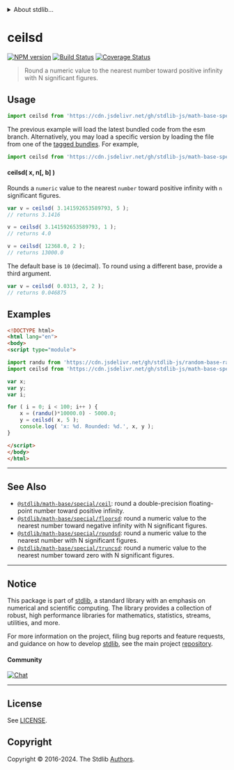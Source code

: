 <!--

@license Apache-2.0

Copyright (c) 2018 The Stdlib Authors.

Licensed under the Apache License, Version 2.0 (the "License");
you may not use this file except in compliance with the License.
You may obtain a copy of the License at

   http://www.apache.org/licenses/LICENSE-2.0

Unless required by applicable law or agreed to in writing, software
distributed under the License is distributed on an "AS IS" BASIS,
WITHOUT WARRANTIES OR CONDITIONS OF ANY KIND, either express or implied.
See the License for the specific language governing permissions and
limitations under the License.

-->


<details>
  <summary>
    About stdlib...
  </summary>
  <p>We believe in a future in which the web is a preferred environment for numerical computation. To help realize this future, we've built stdlib. stdlib is a standard library, with an emphasis on numerical and scientific computation, written in JavaScript (and C) for execution in browsers and in Node.js.</p>
  <p>The library is fully decomposable, being architected in such a way that you can swap out and mix and match APIs and functionality to cater to your exact preferences and use cases.</p>
  <p>When you use stdlib, you can be absolutely certain that you are using the most thorough, rigorous, well-written, studied, documented, tested, measured, and high-quality code out there.</p>
  <p>To join us in bringing numerical computing to the web, get started by checking us out on <a href="https://github.com/stdlib-js/stdlib">GitHub</a>, and please consider <a href="https://opencollective.com/stdlib">financially supporting stdlib</a>. We greatly appreciate your continued support!</p>
</details>

# ceilsd

[![NPM version][npm-image]][npm-url] [![Build Status][test-image]][test-url] [![Coverage Status][coverage-image]][coverage-url] <!-- [![dependencies][dependencies-image]][dependencies-url] -->

> Round a numeric value to the nearest number toward positive infinity with N significant figures.



<section class="usage">

## Usage

```javascript
import ceilsd from 'https://cdn.jsdelivr.net/gh/stdlib-js/math-base-special-ceilsd@esm/index.mjs';
```
The previous example will load the latest bundled code from the esm branch. Alternatively, you may load a specific version by loading the file from one of the [tagged bundles](https://github.com/stdlib-js/math-base-special-ceilsd/tags). For example,

```javascript
import ceilsd from 'https://cdn.jsdelivr.net/gh/stdlib-js/math-base-special-ceilsd@v0.2.1-esm/index.mjs';
```

#### ceilsd( x, n\[, b] )

Rounds a `numeric` value to the nearest `number` toward positive infinity with `n` significant figures.

```javascript
var v = ceilsd( 3.141592653589793, 5 );
// returns 3.1416

v = ceilsd( 3.141592653589793, 1 );
// returns 4.0

v = ceilsd( 12368.0, 2 );
// returns 13000.0
```

The default base is `10` (decimal). To round using a different base, provide a third argument.

```javascript
var v = ceilsd( 0.0313, 2, 2 );
// returns 0.046875
```

</section>

<!-- /.usage -->

<section class="notes">

</section>

<!-- /.notes -->

<section class="examples">

## Examples

<!-- eslint no-undef: "error" -->

```html
<!DOCTYPE html>
<html lang="en">
<body>
<script type="module">

import randu from 'https://cdn.jsdelivr.net/gh/stdlib-js/random-base-randu@esm/index.mjs';
import ceilsd from 'https://cdn.jsdelivr.net/gh/stdlib-js/math-base-special-ceilsd@esm/index.mjs';

var x;
var y;
var i;

for ( i = 0; i < 100; i++ ) {
    x = (randu()*10000.0) - 5000.0;
    y = ceilsd( x, 5 );
    console.log( 'x: %d. Rounded: %d.', x, y );
}

</script>
</body>
</html>
```

</section>

<!-- /.examples -->

<!-- Section for related `stdlib` packages. Do not manually edit this section, as it is automatically populated. -->

<section class="related">

* * *

## See Also

-   <span class="package-name">[`@stdlib/math-base/special/ceil`][@stdlib/math/base/special/ceil]</span><span class="delimiter">: </span><span class="description">round a double-precision floating-point number toward positive infinity.</span>
-   <span class="package-name">[`@stdlib/math-base/special/floorsd`][@stdlib/math/base/special/floorsd]</span><span class="delimiter">: </span><span class="description">round a numeric value to the nearest number toward negative infinity with N significant figures.</span>
-   <span class="package-name">[`@stdlib/math-base/special/roundsd`][@stdlib/math/base/special/roundsd]</span><span class="delimiter">: </span><span class="description">round a numeric value to the nearest number with N significant figures.</span>
-   <span class="package-name">[`@stdlib/math-base/special/truncsd`][@stdlib/math/base/special/truncsd]</span><span class="delimiter">: </span><span class="description">round a numeric value to the nearest number toward zero with N significant figures.</span>

</section>

<!-- /.related -->

<!-- Section for all links. Make sure to keep an empty line after the `section` element and another before the `/section` close. -->


<section class="main-repo" >

* * *

## Notice

This package is part of [stdlib][stdlib], a standard library with an emphasis on numerical and scientific computing. The library provides a collection of robust, high performance libraries for mathematics, statistics, streams, utilities, and more.

For more information on the project, filing bug reports and feature requests, and guidance on how to develop [stdlib][stdlib], see the main project [repository][stdlib].

#### Community

[![Chat][chat-image]][chat-url]

---

## License

See [LICENSE][stdlib-license].


## Copyright

Copyright &copy; 2016-2024. The Stdlib [Authors][stdlib-authors].

</section>

<!-- /.stdlib -->

<!-- Section for all links. Make sure to keep an empty line after the `section` element and another before the `/section` close. -->

<section class="links">

[npm-image]: http://img.shields.io/npm/v/@stdlib/math-base-special-ceilsd.svg
[npm-url]: https://npmjs.org/package/@stdlib/math-base-special-ceilsd

[test-image]: https://github.com/stdlib-js/math-base-special-ceilsd/actions/workflows/test.yml/badge.svg?branch=v0.2.1
[test-url]: https://github.com/stdlib-js/math-base-special-ceilsd/actions/workflows/test.yml?query=branch:v0.2.1

[coverage-image]: https://img.shields.io/codecov/c/github/stdlib-js/math-base-special-ceilsd/main.svg
[coverage-url]: https://codecov.io/github/stdlib-js/math-base-special-ceilsd?branch=main

<!--

[dependencies-image]: https://img.shields.io/david/stdlib-js/math-base-special-ceilsd.svg
[dependencies-url]: https://david-dm.org/stdlib-js/math-base-special-ceilsd/main

-->

[chat-image]: https://img.shields.io/gitter/room/stdlib-js/stdlib.svg
[chat-url]: https://app.gitter.im/#/room/#stdlib-js_stdlib:gitter.im

[stdlib]: https://github.com/stdlib-js/stdlib

[stdlib-authors]: https://github.com/stdlib-js/stdlib/graphs/contributors

[umd]: https://github.com/umdjs/umd
[es-module]: https://developer.mozilla.org/en-US/docs/Web/JavaScript/Guide/Modules

[deno-url]: https://github.com/stdlib-js/math-base-special-ceilsd/tree/deno
[deno-readme]: https://github.com/stdlib-js/math-base-special-ceilsd/blob/deno/README.md
[umd-url]: https://github.com/stdlib-js/math-base-special-ceilsd/tree/umd
[umd-readme]: https://github.com/stdlib-js/math-base-special-ceilsd/blob/umd/README.md
[esm-url]: https://github.com/stdlib-js/math-base-special-ceilsd/tree/esm
[esm-readme]: https://github.com/stdlib-js/math-base-special-ceilsd/blob/esm/README.md
[branches-url]: https://github.com/stdlib-js/math-base-special-ceilsd/blob/main/branches.md

[stdlib-license]: https://raw.githubusercontent.com/stdlib-js/math-base-special-ceilsd/main/LICENSE

<!-- <related-links> -->

[@stdlib/math/base/special/ceil]: https://github.com/stdlib-js/math-base-special-ceil/tree/esm

[@stdlib/math/base/special/floorsd]: https://github.com/stdlib-js/math-base-special-floorsd/tree/esm

[@stdlib/math/base/special/roundsd]: https://github.com/stdlib-js/math-base-special-roundsd/tree/esm

[@stdlib/math/base/special/truncsd]: https://github.com/stdlib-js/math-base-special-truncsd/tree/esm

<!-- </related-links> -->

</section>

<!-- /.links -->
